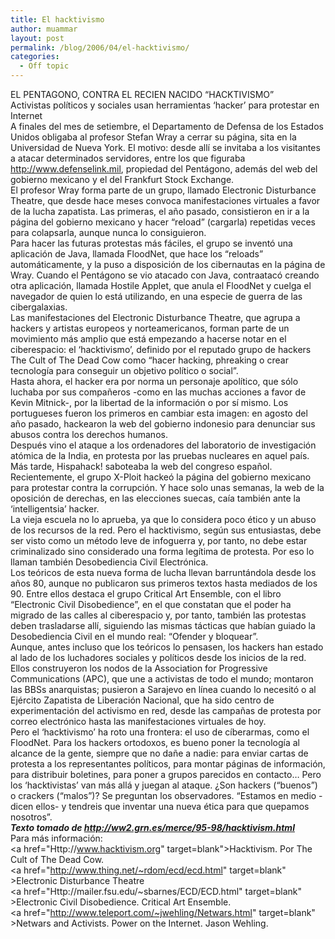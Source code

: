 ```yaml
---
title: El hacktivismo
author: muammar
layout: post
permalink: /blog/2006/04/el-hacktivismo/
categories:
  - Off topic
---
```

EL PENTAGONO, CONTRA EL RECIEN NACIDO &#8220;HACKTIVISMO&#8221;  
Activistas políticos y sociales usan herramientas ‘hacker’ para protestar en Internet  
A finales del mes de setiembre, el Departamento de Defensa de los Estados Unidos obligaba al profesor Stefan Wray a cerrar su página, sita en la Universidad de Nueva York. El motivo: desde allí se invitaba a los visitantes a atacar determinados servidores, entre los que figuraba http://www.defenselink.mil, propiedad del Pentágono, además del web del gobierno mexicano y el del Frankfurt Stock Exchange.  
El profesor Wray forma parte de un grupo, llamado Electronic Disturbance Theatre, que desde hace meses convoca manifestaciones virtuales a favor de la lucha zapatista. Las primeras, el año pasado, consistieron en ir a la página del gobierno mexicano y hacer &#8220;reload&#8221; (cargarla) repetidas veces para colapsarla, aunque nunca lo consiguieron.  
Para hacer las futuras protestas más fáciles, el grupo se inventó una aplicación de Java, llamada FloodNet, que hace los &#8220;reloads&#8221; automáticamente, y la puso a disposición de los cibernautas en la página de Wray. Cuando el Pentágono se vio atacado con Java, contraatacó creando otra aplicación, llamada Hostile Applet, que anula el FloodNet y cuelga el navegador de quien lo está utilizando, en una especie de guerra de las cibergalaxias.  
Las manifestaciones del Electronic Disturbance Theatre, que agrupa a hackers y artistas europeos y norteamericanos, forman parte de un movimiento más amplio que está empezando a hacerse notar en el ciberespacio: el ‘hacktivismo’, definido por el reputado grupo de hackers The Cult of The Dead Cow como &#8220;hacer hacking, phreaking o crear tecnología para conseguir un objetivo político o social&#8221;.  
Hasta ahora, el hacker era por norma un personaje apolítico, que sólo luchaba por sus compañeros -como en las muchas acciones a favor de Kevin Mitnick-, por la libertad de la información o por sí mismo. Los portugueses fueron los primeros en cambiar esta imagen: en agosto del año pasado, hackearon la web del gobierno indonesio para denunciar sus abusos contra los derechos humanos.  
Después vino el ataque a los ordenadores del laboratorio de investigación atómica de la India, en protesta por las pruebas nucleares en aquel país. Más tarde, Hispahack! saboteaba la web del congreso español. Recientemente, el grupo X-Ploit hackeó la página del gobierno mexicano para protestar contra la corrupción. Y hace solo unas semanas, la web de la oposición de derechas, en las elecciones suecas, caía también ante la ‘intelligentsia’ hacker.  
La vieja escuela no lo aprueba, ya que lo considera poco ético y un abuso de los recursos de la red. Pero el hacktivismo, según sus entusiastas, debe ser visto como un método leve de infoguerra y, por tanto, no debe estar criminalizado sino considerado una forma legítima de protesta. Por eso lo llaman también Desobediencia Civil Electrónica.  
Los teóricos de esta nueva forma de lucha llevan barruntándola desde los años 80, aunque no publicaron sus primeros textos hasta mediados de los 90. Entre ellos destaca el grupo Critical Art Ensemble, con el libro &#8220;Electronic Civil Disobedience&#8221;, en el que constatan que el poder ha migrado de las calles al ciberespacio y, por tanto, también las protestas deben trasladarse allí, siguiendo las mismas tácticas que habían guiado la Desobediencia Civil en el mundo real: &#8220;Ofender y bloquear&#8221;.  
Aunque, antes incluso que los teóricos lo pensasen, los hackers han estado al lado de los luchadores sociales y políticos desde los inicios de la red. Ellos construyeron los nodos de la Association for Progressive Communications (APC), que une a activistas de todo el mundo; montaron las BBSs anarquistas; pusieron a Sarajevo en línea cuando lo necesitó o al Ejército Zapatista de Liberación Nacional, que ha sido centro de experimentación del activismo en red, desde las campañas de protesta por correo electrónico hasta las manifestaciones virtuales de hoy.  
Pero el ‘hacktivismo’ ha roto una frontera: el uso de cíberarmas, como el FloodNet. Para los hackers ortodoxos, es bueno poner la tecnología al alcance de la gente, siempre que no dañe a nadie: para enviar cartas de protesta a los representantes políticos, para montar páginas de información, para distribuir boletines, para poner a grupos parecidos en contacto&#8230; Pero los ‘hacktivistas’ van más allá y juegan al ataque. ¿Son hackers (&#8220;buenos&#8221;) o crackers (&#8220;malos&#8221;)? Se preguntan los observadores. &#8220;Estamos en medio -dicen ellos- y tendreis que inventar una nueva ética para que quepamos nosotros&#8221;.  
***Texto tomado de http://ww2.grn.es/merce/95-98/hacktivism.html***  
Para más información:  
<a href="Http://www.hacktivism.org" target=blank">Hacktivism. Por The Cult of The Dead Cow.</a>  
<a href="http://www.thing.net/~rdom/ecd/ecd.html" target=blank" >Electronic Disturbance Theatre</a>  
<a href="Http://mailer.fsu.edu/~sbarnes/ECD/ECD.html" target=blank" >Electronic Civil Disobedience. Critical Art Ensemble.</a>  
<a href="http://www.teleport.com/~jwehling/Netwars.html" target=blank" >Netwars and Activists. Power on the Internet. Jason Wehling.</a>